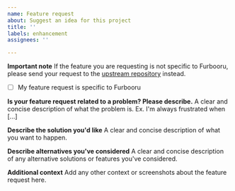 ```yaml
---
name: Feature request
about: Suggest an idea for this project
title: ''
labels: enhancement
assignees: ''

---
```


**Important note**
If the feature you are requesting is not specific to Furbooru, please send your request to the [upstream repository](https://github.com/philomena-dev/philomena) instead.
- [ ] My feature request is specific to Furbooru

**Is your feature request related to a problem? Please describe.**
A clear and concise description of what the problem is. Ex. I'm always frustrated when [...]

**Describe the solution you'd like**
A clear and concise description of what you want to happen.

**Describe alternatives you've considered**
A clear and concise description of any alternative solutions or features you've considered.

**Additional context**
Add any other context or screenshots about the feature request here.

